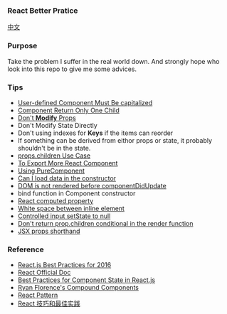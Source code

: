 ### React Better Pratice

[中文](./README-zh.md)

### Purpose

Take the problem I suffer in the real world down. And strongly hope who look into this
repo to give me some advices.

### Tips

* [User-defined Component Must Be capitalized](./details/user-defined-component-must-be-capitalized.md)
* [Component Return Only One Child](./details/component-return-only-one-child.md)
* [Don't **Modify** Props](./details/props-are-read-only.md)
* Don't Modify State Directly
* Don't using indexes for **Keys** if the items can reorder
* If something can be derived from eithor props or state, it probably shouldn't be in the state.
* [props.children Use Case](./details/props-children.md)
* [To Export More React Component](./details/export-more-components.md)
* [Using PureComponent](./details/pure-component.md)
* [Can I load data in the constructor](https://github.com/facebook/react/issues/9021)
* [DOM is not rendered before componentDidUpdate](https://github.com/facebook/react/issues/9033)
* bind function in Component constructor
* [React computed property](./details/computed.md)
* [White space between inline element](./details/white-space-between-inline-element.md)
* [Controlled input setState to null](./details/controlled-input-to-null.md)
* [Don't return prop.children conditional in the render function](./details/return-children-conditional.md)
* [JSX props shorthand](./details/jsx-props-shorthand.md)

### Reference

* [React.js Best Practices for 2016](https://blog.risingstack.com/react-js-best-practices-for-2016/)
* [React Official Doc](https://facebook.github.io/react/)
* [Best Practices for Component State in React.js](http://brewhouse.io/blog/2015/03/24/best-practices-for-component-state-in-reactjs.html)
* [Ryan Florence's Compound Components](https://www.youtube.com/watch?v=hEGg-3pIHlE)
* [React Pattern](http://reactpatterns.com/)
* [React 技巧和最佳实践](http://www.jianshu.com/p/90a72128ec76)
